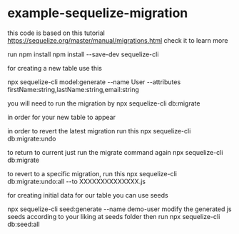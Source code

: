 # example-sequelize-migration
this code is based on this tutorial https://sequelize.org/master/manual/migrations.html
check it to learn more


run 
npm install
npm install --save-dev sequelize-cli


for creating a new table use this

npx sequelize-cli model:generate --name User --attributes firstName:string,lastName:string,email:string


you will need to run the migration by
npx sequelize-cli db:migrate

in order for your new table to appear



in order to revert the latest migration run this 
npx sequelize-cli db:migrate:undo

to return to current just run the migrate command again
npx sequelize-cli db:migrate


to revert to a specific migration, run this
npx sequelize-cli db:migrate:undo:all --to XXXXXXXXXXXXXX.js


for creating initial data for our table you can use seeds

npx sequelize-cli seed:generate --name demo-user
modify the generated js seeds according to your liking at seeds folder then run
npx sequelize-cli db:seed:all
